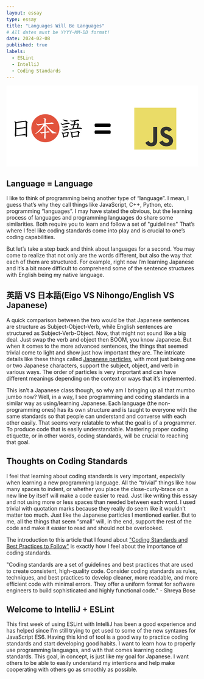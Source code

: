 ```yaml
---
layout: essay
type: essay
title: "Languages Will Be Languages"
# All dates must be YYYY-MM-DD format!
date: 2024-02-08
published: true
labels:
  - ESLint
  - IntelliJ
  - Coding Standards
---
```


<img class="rounded mx-auto d-block" src="../img/jpejs.png">

## Language = Language

I like to think of programming being another type of “language”. I mean, I guess that’s why they call things like JavaScript, C++, Python, etc. programming “languages”. I may have stated the obvious, but the learning process of languages and programming languages do share some similarities. Both require you to learn and follow a set of "guidelines" That’s where I feel like coding standards come into play and is crucial to one’s coding capabilities. 

But let’s take a step back and think about languages for a second. You may come to realize that not only are the words different, but also the way that each of them are structured. For example, right now I’m learning Japanese and it’s a bit more difficult to comprehend some of the sentence structures with English being my native language. 

## 英語 VS 日本語(Eigo VS Nihongo/English VS Japanese)

A quick comparison between the two would be that Japanese sentences are structure as Subject-Object-Verb, while English sentences are structured as Subject-Verb-Object. Now, that might not sound like a big deal. Just swap the verb and object then BOOM, you know Japanese. But when it comes to the more advanced sentences, the things that seemed trivial come to light and show just how important they are.  The intricate details like these things called [Japanese particles](https://jlptsensei.com/complete-japanese-particles-list/), with most just being one or two Japanese characters, support the subject, object, and verb in various ways. The order of particles is very important and can have different meanings depending on the context or ways that it’s implemented.

This isn’t a Japanese class though, so why am I bringing up all that mumbo jumbo now? Well, in a way, I see programming and coding standards in a similar way as using/learning Japanese. Each language (the non-programming ones) has its own structure and is taught to everyone with the same standards so that people can understand and converse with each other easily. That seems very relatable to what the goal is of a programmer. To produce code that is easily understandable. Mastering proper coding etiquette, or in other words, coding standards, will be crucial to reaching that goal.

## Thoughts on Coding Standards

I feel that learning about coding standards is very important, especially when learning a new programming language. All the “trivial” things like how many spaces to indent, or whether you place the close-curly-brace on a new line by itself will make a code easier to read. Just like writing this essay and not using more or less spaces than needed between each word. I used trivial with quotation marks because they really do seem like it wouldn’t matter too much. Just like the Japanese particles I mentioned earlier. But to me, all the things that seem “small” will, in the end, support the rest of the code and make it easier to read and should not be overlooked. 

The introduction to this article that I found about ["Coding Standards and Best Practices to Follow"](https://www.browserstack.com/guide/coding-standards-best-practices) is exactly how I feel about the importance of coding standards. 

"Coding standards are a set of guidelines and best practices that are used to create consistent, high-quality code. Consider coding standards as rules, techniques, and best practices to develop cleaner, more readable, and more efficient code with minimal errors. They offer a uniform format for software engineers to build sophisticated and highly functional code." - Shreya Bose
  
## Welcome to IntelliJ + ESLint

This first week of using ESLint with IntelliJ has been a good experience and has helped since I’m still trying to get used to some of the new syntaxes for JavaScript ES6. Having this kind of tool is a good way to practice coding standards and start developing good habits. I want to learn how to properly use programming languages, and with that comes learning coding standards. This goal, in concept, is just like my goal for Japanese. I want others to be able to easily understand my intentions and help make cooperating with others go as smoothly as possible.  
